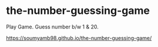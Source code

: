 # the-number-guessing-game
Play Game. Guess number b/w 1 &amp; 20.


 https://soumyamb98.github.io/the-number-guessing-game/
